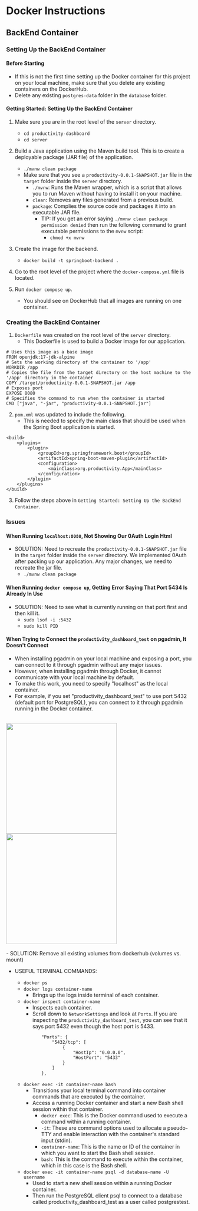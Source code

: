 # Docker Instructions

## BackEnd Container

### Setting Up the BackEnd Container

#### Before Starting
- If this is not the first time setting up the Docker container for this project on your local machine, make sure that you delete any existing containers on the DockerHub.
- Delete any existing `postgres-data` folder in the `database` folder. 

#### Getting Started: Setting Up the BackEnd Container
1. Make sure you are in the root level of the `server` directory.
   - `cd productivity-dashboard`
   - `cd server`
 
2. Build a Java application using the Maven build tool. This is to create a deployable package (JAR file) of the application.
   - `./mvnw clean package`
   - Make sure that you see a `productivity-0.0.1-SNAPSHOT.jar` file in the `target` folder inside the `server` directory.
     - `./mvnw`: Runs the Maven wrapper, which is a script that allows you to run Maven without having to install it on your machine.
     - `clean`: Removes any files generated from a previous build.
     - `package`: Complies the source code and packages it into an executable JAR file.
       - TIP: If you get an error saying `./mvnw clean package permission denied` then run the following command to grant executable permissions to the `mvnw` script: 
         - `chmod +x mvnw`

3. Create the image for the backend.
    - `docker build -t springboot-backend .`

4. Go to the root level of the project where the `docker-compose.yml` file is located.

5. Run `docker compose up`.
   - You should see on DockerHub that all images are running on one container.

### Creating the BackEnd Container
1. `Dockerfile` was created on the root level of the `server` directory.
   - This Dockerfile is used to build a Docker image for our application.
```aidl
# Uses this image as a base image
FROM openjdk:17-jdk-alpine
# Sets the working directory of the container to '/app'
WORKDIR /app
# Copies the file from the target directory on the host machine to the '/app' directory in the container
COPY /target/productivity-0.0.1-SNAPSHOT.jar /app
# Exposes port
EXPOSE 8080
# Specifies the command to run when the container is started
CMD ["java", "-jar", "productivity-0.0.1-SNAPSHOT.jar"]
```

2. `pom.xml` was updated to include the following.
   - This is needed to specify the main class that should be used when the Spring Boot application is started. 
```aidl
<build>
	<plugins>
		<plugin>
			<groupId>org.springframework.boot</groupId>
			<artifactId>spring-boot-maven-plugin</artifactId>
			<configuration>
				<mainClass>org.productivity.App</mainClass>
			</configuration>
		</plugin>
	</plugins>
</build>
```

3. Follow the steps above in `Getting Started: Setting Up the BackEnd Container`.


### Issues
#### When Running `localhost:8080`, Not Showing Our 0Auth Login Html
- SOLUTION: Need to recreate the `productivity-0.0.1-SNAPSHOT.jar` file in the `target` folder inside the `server` directory. We implemented 0Auth after packing up our application. Any major changes, we need to recreate the jar file.
  - `./mvnw clean package`

#### When Running `docker compose up`, Getting Error Saying That Port 5434 Is Already In Use
- SOLUTION: Need to see what is currently running on that port first and then kill it.
  - `sudo lsof -i :5432`
  - `sudo kill PID`

#### When Trying to Connect the `productivity_dashboard_test` on pgadmin, It Doesn't Connect
- When installing pgadmin on your local machine and exposing a port, you can connect to it through pgadmin without any major issues. 
- However, when installing pgadmin through Docker, it cannot communicate with your local machine by default. 
- To make this work, you need to specify "localhost" as the local container. 
- For example, if you set "productivity_dashboard_test" to use port 5432 (default port for PostgreSQL), you can connect to it through pgadmin running in the Docker container.
<br><br>
<image src="./docker-instructions-assets/docker-port-1.png" width="300">
<image src="./docker-instructions-assets/docker-port-2.png" width="300">
<br><br>
- SOLUTION: Remove all existing volumes from dockerhub (volumes vs. mount)

- USEFUL TERMINAL COMMANDS:
  - `docker ps` 
  - `docker logs container-name`
    - Brings up the logs inside terminal of each container.
  - `docker inspect container-name`
    - Inspects each container.
    - Scroll down to `NetworkSettings` and look at `Ports`. If you are inspecting the `productivity_dashboard_test`, you can see that it says port 5432 even though the host port is 5433.  
    
  ```aidl
            "Ports": {
                "5432/tcp": [
                    {
                        "HostIp": "0.0.0.0",
                        "HostPort": "5433"
                    }
                ]
            },
    ```
  - `docker exec -it container-name bash`
    - Transitions your local terminal command into container commands that are executed by the container.
    - Access a running Docker container and start a new Bash shell session within that container.
      - `docker exec`: This is the Docker command used to execute a command within a running container.
      -  `-it`: These are command options used to allocate a pseudo-TTY and enable interaction with the container's standard input (stdin).
      -  `container-name`: This is the name or ID of the container in which you want to start the Bash shell session.
      -  `bash`: This is the command to execute within the container, which in this case is the Bash shell.
  - `docker exec -it container-name psql -d database-name -U username`
    - Used to start a new shell session within a running Docker container.
    - Then run the PostgreSQL client psql to connect to a database called productivity_dashboard_test as a user called postgrestest.